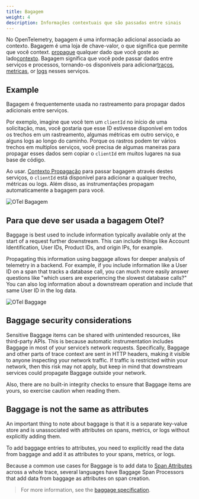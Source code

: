 ```yaml
---
title: Bagagem
weight: 4
description: Informações contextuais que são passadas entre sinais
---
```

No OpenTelemetry, bagagem é uma informação adicional associada ao contexto.
Bagagem é uma loja de chave-valor, o que significa que permite que você context. 
[propague](/docs/concepts/context-propagation/#propagation) qualquer dado que você
goste ao lado[contexto](/docs/concepts/context-propagation/#context).
Bagagem significa que você pode passar dados entre serviços e processos,
tornando-os disponíveis para adicionar[traços](/docs/concepts/signals/traces/),
[metricas](/docs/concepts/signals/metrics/), or
[logs](/docs/concepts/signals/logs/) nesses serviços.

## Example

Bagagem é frequentemente usada no rastreamento para propagar dados adicionais
entre serviços.

Por exemplo, imagine que você tem um `clientId` no início de uma solicitação,
mas, você gostaria que esse ID estivesse disponível em todos os trechos em um
rastreamento, algumas métricas em outro serviço, e alguns logs ao longo do caminho.
Porque os rastros podem ter vários trechos em multiplos serviços, você precisa de 
algumas maneiras para propagar esses dados sem copiar o `clientId` em muitos lugares
na sua base de código.

Ao usar.
[Contexto Propagação](/docs/concepts/signals/traces/#context-propagation) para
passar bagagem através destes serviços, o `clientId` está disponível para adicionar
a qualquer trecho, métricas ou logs. Além disso, as instrumentações propagam
automaticamente a bagagem para você.

![OTel Bagagem](/img/otel-baggage.svg)

## Para que deve ser usada a bagagem Otel?


Baggage is best used to include information typically available only at the
start of a request further downstream. This can include things like Account
Identification, User IDs, Product IDs, and origin IPs, for example.

Propagating this information using baggage allows for deeper analysis of
telemetry in a backend. For example, if you include information like a User ID
on a span that tracks a database call, you can much more easily answer questions
like "which users are experiencing the slowest database calls?" You can also log
information about a downstream operation and include that same User ID in the
log data.

![OTel Baggage](/img/otel-baggage-2.svg)

## Baggage security considerations

Sensitive Baggage items can be shared with unintended resources, like
third-party APIs. This is because automatic instrumentation includes Baggage in
most of your service’s network requests. Specifically, Baggage and other parts
of trace context are sent in HTTP headers, making it visible to anyone
inspecting your network traffic. If traffic is restricted within your network,
then this risk may not apply, but keep in mind that downstream services could
propagate Baggage outside your network.

Also, there are no built-in integrity checks to ensure that Baggage items are
yours, so exercise caution when reading them.

## Baggage is not the same as attributes

An important thing to note about baggage is that it is a separate key-value
store and is unassociated with attributes on spans, metrics, or logs without
explicitly adding them.

To add baggage entries to attributes, you need to explicitly read the data from
baggage and add it as attributes to your spans, metrics, or logs.

Because a common use cases for Baggage is to add data to
[Span Attributes](/docs/concepts/signals/traces/#attributes) across a whole
trace, several languages have Baggage Span Processors that add data from baggage
as attributes on span creation.

> For more information, see the [baggage specification][].

[baggage specification]: /docs/specs/otel/overview/#baggage-signal
